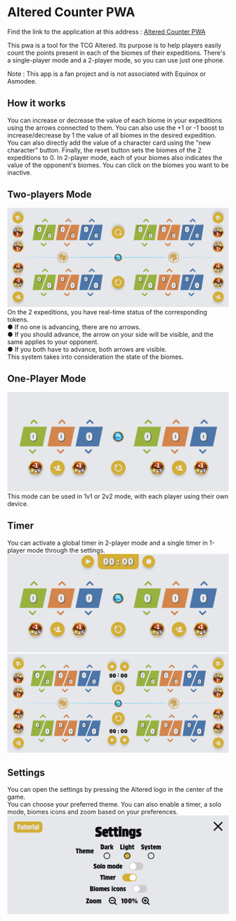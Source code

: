 # Altered Counter PWA
Find the link to the application at this address :
[Altered Counter PWA](https://apps.mrdo.fr/altered/)

This pwa is a tool for the TCG Altered. Its purpose is to help players easily count the points present in each of the biomes of their expeditions.
There's a single-player mode and a 2-player mode, so you can use just one phone.

Note : This app is a fan project and is not associated with Equinox or Asmodee.

## How it works
You can increase or decrease the value of each biome in your expeditions using the arrows connected to them. You can also use the +1 or -1 boost to increase/decrease by 1 the value of all biomes in the desired expedition. You can also directly add the value of a character card using the "new character" button. Finally, the reset button sets the biomes of the 2 expeditions to 0. In 2-player mode, each of your biomes also indicates the value of the opponent's biomes.
You can click on the biomes you want to be inactive.

## Two-players Mode
![Two-players light mode](readmeImages/twoPlayersLight.png)
On the 2 expeditions, you have real-time status of the corresponding tokens. <br>
● If no one is advancing, there are no arrows. <br>
● If you should advance, the arrow on your side will be visible, and the same applies to your opponent. <br>
● If you both have to advance, both arrows are visible. <br>
This system takes into consideration the state of the biomes.

##  One-Player Mode
![One-player light mode](readmeImages/onePlayerLight.png)
This mode can be used in 1v1 or 2v2 mode, with each player using their own device.

##  Timer
You can activate a global timer in 2-player mode and a single timer in 1-player mode through the settings.
![One-player timer](readmeImages/onePlayerTimer.png) ![Two-player timers](readmeImages/twoPlayersTimer.png)

## Settings
You can open the settings by pressing the Altered logo in the center of the game. <br>
You can choose your preferred theme.
You can also enable a timer, a solo mode, biomes icons and zoom based on your preferences.
![Settings](readmeImages/settings.png)
